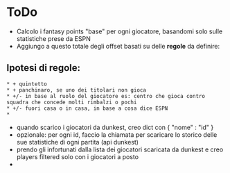 # ToDo

- Calcolo i fantasy points "base" per ogni giocatore, basandomi solo sulle statistiche prese da ESPN
- Aggiungo a questo totale degli offset basati su delle **regole** da definire:
## Ipotesi di regole:
    * + quintetto
    * + panchinaro, se uno dei titolari non gioca
    * +/- in base al ruolo del giocatore es: centro che gioca contro squadra che concede molti rimbalzi o pochi
    * +/- fuori casa o in casa, in base a cosa dice ESPN
    * 


- quando scarico i giocatori da dunkest, creo dict con { "nome" : "id" }
- opzionale: per ogni id, faccio la chiamata per scaricare lo storico delle sue statistiche di ogni partita (api dunkest)
- prendo gli infortunati dalla lista dei giocatori scaricata da dunkest e creo players filtered solo con i giocatori a posto
- 
